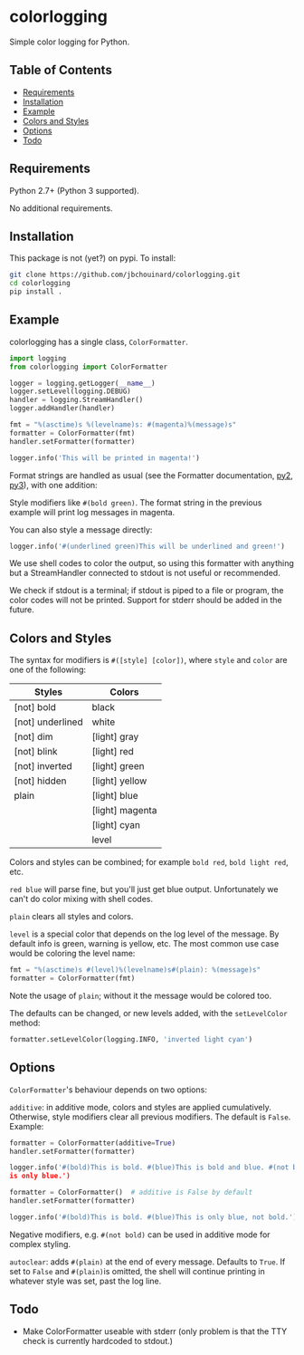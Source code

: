 # colorlogging
Simple color logging for Python.

## Table of Contents

* [Requirements](#requirements)
* [Installation](#installation)
* [Example](#example)
* [Colors and Styles](#colors)
* [Options](#options)
* [Todo](#todo)

## Requirements

Python 2.7+ (Python 3 supported).

No additional requirements.

## Installation

This package is not (yet?) on pypi. To install:

```bash
git clone https://github.com/jbchouinard/colorlogging.git
cd colorlogging
pip install .
```

## Example

colorlogging has a single class, ``ColorFormatter``.

```python
import logging
from colorlogging import ColorFormatter

logger = logging.getLogger(__name__)
logger.setLevel(logging.DEBUG)
handler = logging.StreamHandler()
logger.addHandler(handler)

fmt = "%(asctime)s %(levelname)s: #(magenta)%(message)s"
formatter = ColorFormatter(fmt)
handler.setFormatter(formatter)

logger.info('This will be printed in magenta!')
```
Format strings are handled as usual (see the Formatter documentation,
[py2](https://docs.python.org/2/library/logging.html#formatter-objects),
[py3](https://docs.python.org/3/library/logging.html#formatter-objects)),
with one addition:

Style modifiers like ``#(bold green)``. The format
string in the previous example will print log messages in magenta.

You can also style a message directly:

```python
logger.info('#(underlined green)This will be underlined and green!')
```

We use shell codes to color the output, so using this formatter with anything
but a StreamHandler connected to stdout is not useful or recommended.

We check if stdout is a terminal; if stdout is piped to a file or program, the
color codes will not be printed. Support for stderr should be added in the
future.

## Colors and Styles

The syntax for  modifiers is ``#([style] [color])``,
where ``style`` and ``color`` are one of the following:

| Styles               | Colors          |
|----------------------|-----------------|
| [not] bold           | black           |
| [not] underlined     | white           |
| [not] dim            | [light] gray    |
| [not] blink          | [light] red     |
| [not] inverted       | [light] green   |
| [not] hidden         | [light] yellow  |
| plain                | [light] blue    |
|                      | [light] magenta |
|                      | [light] cyan    |
|                      | level           |
 
Colors and styles can be combined; for example ``bold red``, ``bold light red``,
etc.

``red blue`` will parse fine, but you'll just get blue output.  Unfortunately we
can't do color mixing with shell codes.

``plain`` clears all styles and colors.

``level`` is a special color that depends on the log level of the message.  By
default info is green, warning is yellow, etc.  The most common use case would
be coloring the level name:

```python
fmt = "%(asctime)s #(level)%(levelname)s#(plain): %(message)s"
formatter = ColorFormatter(fmt)
```

Note the usage of ``plain``; without it the message would be colored too.

The defaults can be changed, or new levels added, with the ``setLevelColor``
method:

```python
formatter.setLevelColor(logging.INFO, 'inverted light cyan')
```

## Options

``ColorFormatter``'s behaviour depends on two options:

``additive``: in additive mode, colors and styles are applied cumulatively.
Otherwise, style modifiers clear all previous modifiers. The default is
``False``. Example:

```python
formatter = ColorFormatter(additive=True)
handler.setFormatter(formatter)

logger.info('#(bold)This is bold. #(blue)This is bold and blue. #(not bold)This
is only blue.')

formatter = ColorFormatter()  # additive is False by default
handler.setFormatter(formatter)

logger.info('#(bold)This is bold. #(blue)This is only blue, not bold.')
```

Negative modifiers, e.g. ``#(not bold)`` can be used in additive mode for
complex styling.

```autoclear```: adds ``#(plain)`` at the end of every message. Defaults to
``True``.  If set to ``False`` and ``#(plain)``is omitted, the shell will
continue printing in whatever style was set, past the log line.

## Todo

* Make ColorFormatter useable with stderr (only problem is that the TTY check is
  currently hardcoded to stdout.)
